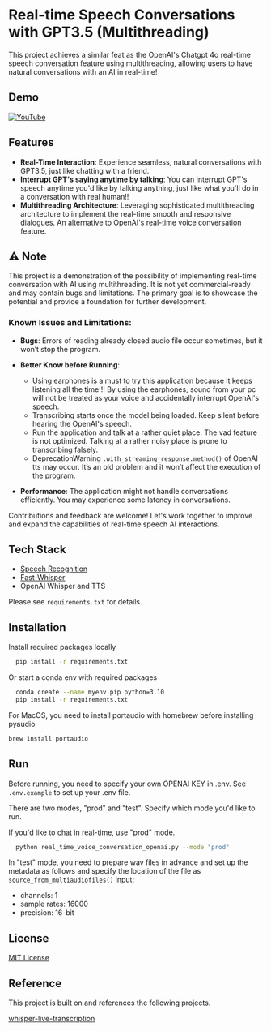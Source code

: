 
# Real-time Speech Conversations with GPT3.5 (Multithreading)

This project achieves a similar feat as the OpenAI's Chatgpt 4o real-time speech conversation feature using multithreading, allowing users to have natural conversations with an AI in real-time!


## Demo

[![YouTube](http://i.ytimg.com/vi/RHeetAxe9Ys/hqdefault.jpg)](https://www.youtube.com/watch?v=RHeetAxe9Ys)



## Features

- **Real-Time Interaction**: Experience seamless, natural conversations with GPT3.5, just like chatting with a friend.
- **Interrupt GPT's saying anytime by talking**: You can interrupt GPT's speech anytime you'd like by talking anything, just like what you'll do in a conversation with real human!!
- **Multithreading Architecture**: Leveraging sophisticated multithreading architecture to implement the real-time smooth and responsive dialogues. An alternative to OpenAI's real-time voice conversation feature.

## ⚠️ Note

This project is a demonstration of the possibility of implementing real-time conversation with AI using multithreading. It is not yet commercial-ready and may contain bugs and limitations. The primary goal is to showcase the potential and provide a foundation for further development.

### Known Issues and Limitations:
- **Bugs**: Errors of reading already closed audio file occur sometimes, but it won’t stop the program.

- **Better Know before Running**: 
  - Using earphones is a must to try this application because it keeps listening all the time!!! By using the earphones, sound from your pc will not be treated as your voice and accidentally interrupt OpenAI's speech.
  - Transcribing starts once the model being loaded. Keep silent before hearing the OpenAI's speech.
  - Run the application and talk at a rather quiet place. The vad feature is not optimized. Talking at a rather noisy place is prone to transcribing falsely.
  - DeprecationWarning `.with_streaming_response.method()` of OpenAI tts may occur. It’s an old problem and it won’t affect the execution of the program.

- **Performance**: The application might not handle conversations efficiently. You may experience some latency in conversations.


Contributions and feedback are welcome! Let's work together to improve and expand the capabilities of real-time speech AI interactions.

## Tech Stack

- [Speech Recognition](https://github.com/Uberi/speech_recognition)
- [Fast-Whisper](https://github.com/SYSTRAN/faster-whisper)
- OpenAI Whisper and TTS

Please see `requirements.txt` for details.


## Installation

Install required packages locally

```bash
  pip install -r requirements.txt
```

 Or start a conda env with required packages
```bash
  conda create --name myenv pip python=3.10
  pip install -r requirements.txt
```

For MacOS, you need to install portaudio with homebrew before installing pyaudio
```bash
brew install portaudio
```



## Run

Before running, you need to specify your own OPENAI KEY in .env. See `.env.example` to set up your .env file.

There are two modes, "prod" and "test". Specify which mode you'd like to run.

If you'd like to chat in real-time, use "prod" mode.

```bash
  python real_time_voice_conversation_openai.py --mode "prod"
```

In "test" mode, you need to prepare wav files in advance and set up the metadata as follows and specify the location of the file as `source_from_multiaudiofiles()` input:

- channels: 1 
- sample rates: 16000
- precision: 16-bit




## License

[MIT License](https://choosealicense.com/licenses/mit/)


## Reference

This project is built on and references the following projects.

[
whisper-live-transcription](https://github.com/gaborvecsei/whisper-live-transcription)




